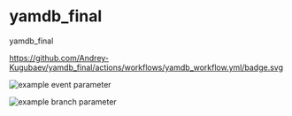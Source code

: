 # yamdb_final
yamdb_final

https://github.com/Andrey-Kugubaev/yamdb_final/actions/workflows/yamdb_workflow.yml/badge.svg

![example event parameter](https://github.com/Andrey-Kugubaev/yamdb_final/docs/actions/workflows/yamdb_workflow.yml/badge.svg?event=pull_request)

![example branch parameter](https://github.com/Andrey-Kugubaev/yamdb_final/docs/actions/workflows/yamdb_workflow.yml/badge.svg?branch=feature-1)
